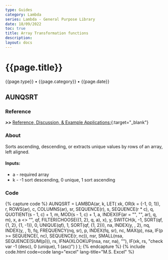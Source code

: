 ```yaml
---
type: Guides
category: Lambda
series: Lambda - General Purpose Library
date: 18/09/2022
toc: true
title: Array Transformation functions
description: 
layout: docs
---
```


# {{page.title}}
<time class="metadata" style="text-alstyleign:left"> {{page.type}} • {{page.category}} • {{page.date}}</time>

## AUNQSRT

### Reference

***>>*** [Reference, Discussion, & Example Applications:](https://www.mrexcel.com/board/threads/aunqsrt.1164696/){:target="_blank"}

### About

Sorts ascending, descending, or extracts unique values by rows of an array, left aligned.

#### Inputs:

  - a - required array
  - k - -1 sort descending, 0 unique, 1 sort ascending

### Code

{% capture code %}
AUNQSRT = LAMBDA(ar, k,
    LET(
        xk, OR(k = {-1, 0, 1}),
        r, ROWS(ar),
        c, COLUMNS(ar),
        sr, SEQUENCE(r),
        s, SEQUENCE(r * c),
        q, QUOTIENT(s - 1, c) + 1,
        m, MOD(s - 1, c) + 1,
        a, INDEX(IF(ar = "", "", ar), q, m),
        x, a <> "",
        qf, FILTER(CHOOSE({1, 2}, q, a), x),
        y, SWITCH(k, -1, SORT(qf, {1, 2}, {1, -1}), 0, UNIQUE(qf), 1, SORT(qf, {1, 2})),
        na, INDEX(y, , 2),
        nq, INDEX(y, , 1),
        fq, FREQUENCY(nq, sr),
        p, INDEX(fq, sr),
        nc, MAX(p),
        nsa, IF(p >= SEQUENCE(, nc), SEQUENCE(r, nc)),
        nsr, SMALL(nsa, SEQUENCE(SUM(p))),
        rs, IFNA(XLOOKUP(nsa, nsr, na), ""),
        IF(xk, rs, "check var -1 (desc), 0 (unique), 1 (asc)")
    )
);
{% endcapture %}
{% include code.html code=code lang="excel" lang-title="M.S. Excel" %}